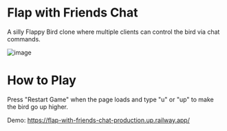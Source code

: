 # Flap with Friends Chat
A silly Flappy Bird clone where multiple clients can control the bird via chat commands.

![image](https://github.com/user-attachments/assets/97a9f98c-6a5f-4011-bc1a-371926958141)


# How to Play
Press "Restart Game" when the page loads and type "u" or "up" to make the bird go up higher.

Demo: https://flap-with-friends-chat-production.up.railway.app/
